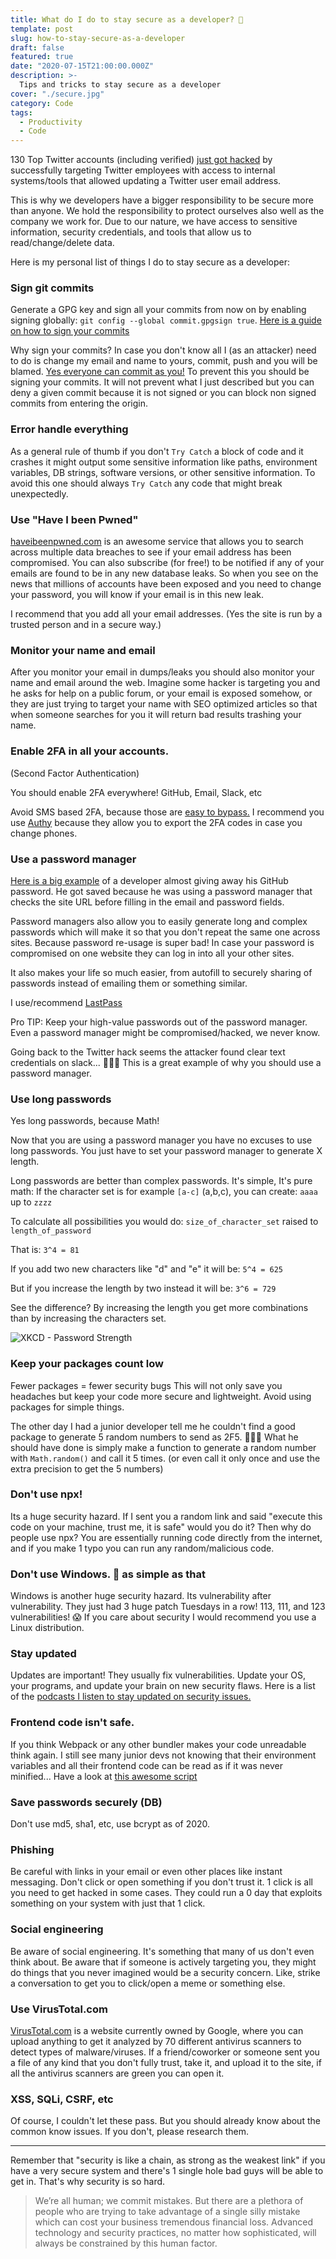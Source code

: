 ```yaml
---
title: What do I do to stay secure as a developer? 🤔
template: post
slug: how-to-stay-secure-as-a-developer
draft: false
featured: true
date: "2020-07-15T21:00:00.000Z"
description: >-
  Tips and tricks to stay secure as a developer
cover: "./secure.jpg"
category: Code
tags:
  - Productivity
  - Code
---
```


130 Top Twitter accounts (including verified) [just got hacked](https://threatpost.com/the-great-twitter-hack-what-we-know-what-we-dont/157538/) by successfully targeting Twitter employees with access to internal systems/tools that allowed updating a Twitter user email address.

This is why we developers have a bigger responsibility to be secure more than anyone. We hold the responsibility to protect ourselves also well as the company we work for. Due to our nature, we have access to sensitive information, security credentials, and tools that allow us to read/change/delete data.

Here is my personal list of things I do to stay secure as a developer:

### Sign git commits

Generate a GPG key and sign all your commits from now on by enabling signing globally: `git config --global commit.gpgsign true`. [Here is a guide on how to sign your commits](https://docs.github.com/en/github/authenticating-to-github/signing-commits)

Why sign your commits? In case you don't know all I (as an attacker) need to do is change my email and name to yours, commit, push and you will be blamed. [Yes everyone can commit as you!](https://medium.com/@pjbgf/spoofing-git-commits-7bef357d72f0) To prevent this you should be signing your commits. It will not prevent what I just described but you can deny a given commit because it is not signed or you can block non signed commits from entering the origin.

### Error handle everything

As a general rule of thumb if you don't `Try Catch` a block of code and it crashes it might output some sensitive information like paths, environment variables, DB strings, software versions, or other sensitive information. To avoid this one should always `Try Catch` any code that might break unexpectedly.

### Use "Have I been Pwned"

[haveibeenpwned.com](https://haveibeenpwned.com/) is an awesome service that allows you to search across multiple data breaches to see if your email address has been compromised. You can also subscribe (for free!) to be notified if any of your emails are found to be in any new database leaks. So when you see on the news that millions of accounts have been exposed and you need to change your password, you will know if your email is in this new leak.

I recommend that you add all your email addresses. (Yes the site is run by a trusted person and in a secure way.)

### Monitor your name and email

After you monitor your email in dumps/leaks you should also monitor your name and email around the web. Imagine some hacker is targeting you and he asks for help on a public forum, or your email is exposed somehow, or they are just trying to target your name with SEO optimized articles so that when someone searches for you it will return bad results trashing your name.

### Enable 2FA in all your accounts.

(Second Factor Authentication)

You should enable 2FA everywhere! GitHub, Email, Slack, etc

Avoid SMS based 2FA, because those are [easy to bypass.](https://en.wikipedia.org/wiki/SIM_swap_scam) I recommend you use [Authy](https://authy.com/download/) because they allow you to export the 2FA codes in case you change phones.

### Use a password manager

[Here is a big example](https://twitter.com/glenmaddern/status/1278252319646367744) of a developer almost giving away his GitHub password. He got saved because he was using a password manager that checks the site URL before filling in the email and password fields.

Password managers also allow you to easily generate long and complex passwords which will make it so that you don't repeat the same one across sites. Because password re-usage is super bad! In case your password is compromised on one website they can log in into all your other sites.

It also makes your life so much easier, from autofill to securely sharing of passwords instead of emailing them or something similar.

I use/recommend [LastPass](https://www.lastpass.com/)

Pro TIP: Keep your high-value passwords out of the password manager. Even a password manager might be compromised/hacked, we never know.

Going back to the Twitter hack seems the attacker found clear text credentials on slack... 🤦🏻‍♂️
This is a great example of why you should use a password manager.

### Use long passwords

Yes long passwords, because Math!

Now that you are using a password manager you have no excuses to use long passwords. You just have to set your password manager to generate X length.

Long passwords are better than complex passwords. It's simple, It's pure math:
If the character set is for example `[a-c]` (a,b,c), you can create: `aaaa` up to `zzzz`

To calculate all possibilities you would do:
`size_of_character_set` raised to `length_of_password`

That is: `3^4 = 81`

If you add two new characters like "d" and "e" it will be: `5^4 = 625`

But if you increase the length by two instead it will be: `3^6 = 729`

See the difference? By increasing the length you get more combinations than by increasing the characters set.

![XKCD - Password Strength](https://imgs.xkcd.com/comics/password_strength.png)

### Keep your packages count low

Fewer packages = fewer security bugs
This will not only save you headaches but keep your code more secure and lightweight.
Avoid using packages for simple things.

The other day I had a junior developer tell me he couldn't find a good package to generate 5 random numbers to send as 2F5. 🤦🏻‍♂️ What he should have done is simply make a function to generate a random number with `Math.random()` and call it 5 times. (or even call it only once and use the extra precision to get the 5 numbers)

### Don't use npx!

Its a huge security hazard. If I sent you a random link and said "execute this code on your machine, trust me, it is safe" would you do it? Then why do people use npx? You are essentially running code directly from the internet, and if you make 1 typo you can run any random/malicious code.

### Don't use Windows. 🤮 as simple as that

Windows is another huge security hazard. Its vulnerability after vulnerability. They just had 3 huge patch Tuesdays in a row! 113, 111, and 123 vulnerabilities! 😱
If you care about security I would recommend you use a Linux distribution.

### Stay updated

Updates are important! They usually fix vulnerabilities. Update your OS, your programs, and update your brain on new security flaws. Here is a list of the [podcasts I listen to stay updated on security issues.](https://blog.rodrigograca.com/why-do-i-listen-to-these-podcasts/)

### Frontend code isn't safe.

If you think Webpack or any other bundler makes your code unreadable think again. I still see many junior devs not knowing that their environment variables and all their frontend code can be read as if it was never minified... Have a look at [this awesome script](https://github.com/timmc/unsourcemap)

### Save passwords securely (DB)

Don't use md5, sha1, etc, use bcrypt as of 2020.

### Phishing

Be careful with links in your email or even other places like instant messaging. Don't click or open something if you don't trust it. 1 click is all you need to get hacked in some cases. They could run a 0 day that exploits something on your system with just that 1 click.

### Social engineering

Be aware of social engineering. It's something that many of us don't even think about. Be aware that if someone is actively targeting you, they might do things that you never imagined would be a security concern. Like, strike a conversation to get you to click/open a meme or something else.

### Use VirusTotal.com

[VirusTotal.com](https://www.virustotal.com/) is a website currently owned by Google, where you can upload anything to get it analyzed by 70 different antivirus scanners to detect types of malware/viruses. If a friend/coworker or someone sent you a file of any kind that you don't fully trust, take it, and upload it to the site, if all the antivirus scanners are green you can open it.

### XSS, SQLi, CSRF, etc

Of course, I couldn't let these pass. But you should already know about the common know issues. If you don't, please research them.

---

Remember that "security is like a chain, as strong as the weakest link" if you have a very secure system and there's 1 single hole bad guys will be able to get in. That's why security is so hard.

> We’re all human; we commit mistakes. But there are a plethora of people who are trying to take advantage of a single silly mistake which can cost your business tremendous financial loss. Advanced technology and security practices, no matter how sophisticated, will always be constrained by this human factor.
